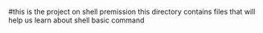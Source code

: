 #this is the project on shell premission
this directory contains files that will help us learn about shell basic command 